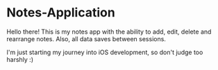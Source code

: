 # Notes-Application

Hello there! This is my notes app with the ability to add, edit, delete and rearrange notes. Also, all data saves between sessions. 

I'm just starting my journey into iOS development, so don't judge too harshly :)
